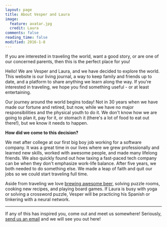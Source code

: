 ```yaml
---
layout: page
title: About Vesper and Laura
image:
  feature: avatar.jpg
  credit: Laura
comments: false
reading_time: false
modified: 2016-1-8
---
```


If you are interested in traveling the world, want a good story, or are one of our concerned parents, then this is the perfect place for you!

Hello! We are Vesper and Laura, and we have decided to explore the world. This website is our living journal, a way to keep family and friends up to date, and a platform to share anything we learn along the way. If you're interested in traveling, we hope you find something useful - or at least entertaining.

Our journey around the world begins today! Not in 30 years when we have made our fortune and retired, but now, while we have no major responsibilities and the physical youth to do it. We don't know how we are going to plan it, pay for it, or stomach it (there's a lot of food to eat out there!), but we know it needs to happen.

**How did we come to this decision?**

We met after college at our first big boy job working for a software company. It was a great time in our lives where we grew professionally and learned new skills, worked with awesome people, and made many lifelong friends.
We also quickly found out how taxing a fast-paced tech company can be when they don't emphasize work-life balance. After five years, we both needed to do something else. We made a leap of faith and quit our jobs so we could start traveling full time.

Aside from traveling we love <a href="http://www.brewersfriend.com/homebrew/brewer/23427/veswill3">brewing awesome beer</a>, solving puzzle rooms, cooking new recipes, and playing board games. If Laura is busy with yoga or solving a crossword puzzle, Vesper will be practicing his Spanish or tinkering with a neural network.

----
If any of this has inspired you, come out and meet us somewhere! Seriously, <a href="mailto:veswill3@gmail.com">send us an email</a> and we will see you out here!